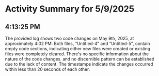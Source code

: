 # Activity Summary for 5/9/2025

## 4:13:25 PM
The provided log shows two code changes on May 9th, 2025, at approximately 4:02 PM.  Both files, "Untitled-4" and "Untitled-5", contain empty code sections, indicating either new files were created or existing files were completely cleared.  There's no specific information about the nature of the code changes, and no discernible pattern can be established due to the lack of content.  The timestamps indicate the changes occurred within less than 20 seconds of each other.
